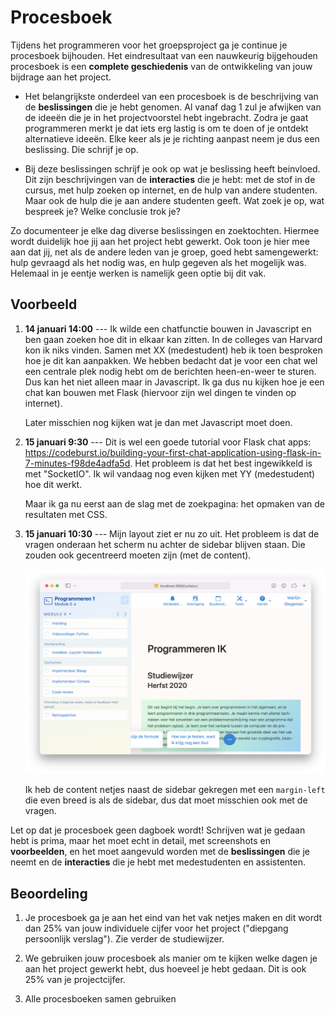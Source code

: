 # Procesboek

Tijdens het programmeren voor het groepsproject ga je continue je procesboek bijhouden. Het eindresultaat van een nauwkeurig bijgehouden procesboek is een **complete geschiedenis** van de ontwikkeling van jouw bijdrage aan het project.

- Het belangrijkste onderdeel van een procesboek is de beschrijving van de **beslissingen** die je hebt genomen. Al vanaf dag 1 zul je afwijken van de ideeën die je in het projectvoorstel hebt ingebracht. Zodra je gaat programmeren merkt je dat iets erg lastig is om te doen of je ontdekt alternatieve ideeën. Elke keer als je je richting aanpast neem je dus een beslissing. Die schrijf je op.

- Bij deze beslissingen schrijf je ook op wat je beslissing heeft beinvloed. Dit zijn beschrijvingen van de **interacties** die je hebt: met de stof in de cursus, met hulp zoeken op internet, en de hulp van andere studenten. Maar ook de hulp die je aan andere studenten geeft. Wat zoek je op, wat bespreek je? Welke conclusie trok je?

Zo documenteer je elke dag diverse beslissingen en zoektochten. Hiermee wordt duidelijk hoe jij aan het project hebt gewerkt. Ook toon je hier mee aan dat jij, net als de andere leden van je groep, goed hebt samengewerkt: hulp gevraagd als het nodig was, en hulp gegeven als het mogelijk was. Helemaal in je eentje werken is namelijk geen optie bij dit vak.

## Voorbeeld

1.  **14 januari 14:00** --- Ik wilde een chatfunctie bouwen in Javascript en ben gaan zoeken hoe dit in elkaar kan zitten. In de colleges van Harvard kon ik niks vinden. Samen met XX (medestudent) heb ik toen besproken hoe je dit kan aanpakken. We hebben bedacht dat je voor een chat wel een centrale plek nodig hebt om de berichten heen-en-weer te sturen. Dus kan het niet alleen maar in Javascript. Ik ga dus nu kijken hoe je een chat kan bouwen met Flask (hiervoor zijn wel dingen te vinden op internet).

    Later misschien nog kijken wat je dan met Javascript moet doen. 

2.  **15 januari 9:30** --- Dit is wel een goede tutorial voor Flask chat apps: https://codeburst.io/building-your-first-chat-application-using-flask-in-7-minutes-f98de4adfa5d. Het probleem is dat het best ingewikkeld is met "SocketIO". Ik wil vandaag nog even kijken met YY (medestudent) hoe dit werkt.

    Maar ik ga nu eerst aan de slag met de zoekpagina: het opmaken van de resultaten met CSS.

3.  **15 januari 10:30** --- Mijn layout ziet er nu zo uit. Het probleem is dat de vragen onderaan het scherm nu achter de sidebar blijven staan. Die zouden ook gecentreerd moeten zijn (met de content). 

    ![](screenshot.png)
    
    Ik heb de content netjes naast de sidebar gekregen met een `margin-left` die even breed is als de sidebar, dus dat moet misschien ook met de vragen.

Let op dat je procesboek geen dagboek wordt! Schrijven wat je gedaan hebt is prima, maar het moet echt in detail, met screenshots en **voorbeelden**, en het moet aangevuld worden met de **beslissingen** die je neemt en de **interacties** die je hebt met medestudenten en assistenten.

## Beoordeling

1. Je procesboek ga je aan het eind van het vak netjes maken en dit wordt dan 25% van jouw individuele cijfer voor het project ("diepgang persoonlijk verslag"). Zie verder de studiewijzer.

2. We gebruiken jouw procesboek als manier om te kijken welke dagen je aan het project gewerkt hebt, dus hoeveel je hebt gedaan. Dit is ook 25% van je projectcijfer.

3. Alle procesboeken samen gebruiken 
